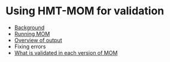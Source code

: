 # Using HMT-MOM for validation #



- [Background](bg.html)
- [Running MOM](running.html)
- [Overview of output](output.html)
- Fixing errors
- [What is validated in each version of MOM](versions.html)



